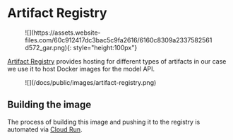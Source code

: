 # Artifact Registry

<figure markdown>
![](https://assets.website-files.com/60c912417dc3bac5c9fa2616/6160c8309a2337582561d572_gar.png){: style="height:100px"}
</figure>

[Artifact Registry](https://cloud.google.com/artifact-registry) provides hosting
for different types of artifacts  in our case we use it to host Docker images
for the model API.

<figure markdown>
![](/docs/public/images/artifact-registry.png)
</figure>

## Building the image

The process of building this image and pushing it to the registry
is automated via [Cloud Run](/docs/arch/cloud-run).
